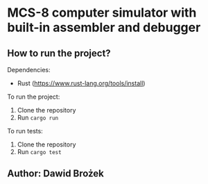 # MCS-8 computer simulator with built-in assembler and debugger

## How to run the project?

Dependencies:
- Rust (https://www.rust-lang.org/tools/install)

To run the project:
1. Clone the repository
2. Run `cargo run`

To run tests:
1. Clone the repository
2. Run `cargo test`

## Author: Dawid Brożek
